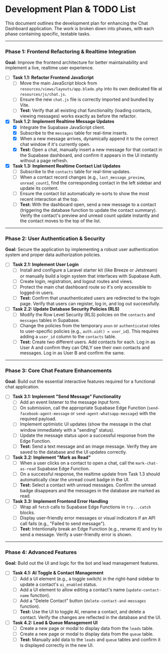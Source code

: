 # Development Plan & TODO List

This document outlines the development plan for enhancing the Chat Dashboard application. The work is broken down into phases, with each phase containing specific, testable tasks.

---

### **Phase 1: Frontend Refactoring & Realtime Integration**

**Goal:** Improve the frontend architecture for better maintainability and implement a live, realtime user experience.

- [ ] **Task 1.1: Refactor Frontend JavaScript**
    - [ ] Move the main JavaScript block from `resources/views/layouts/app.blade.php` into its own dedicated file at `resources/js/chat.js`.
    - [ ] Ensure the new `chat.js` file is correctly imported and bundled by Vite.
    - [ ] **Test:** Verify that all existing chat functionality (loading contacts, viewing messages) works exactly as before the refactor.

- [x] **Task 1.2: Implement Realtime Message Updates**
    - [x] Integrate the Supabase JavaScript client.
    - [x] Subscribe to the `messages` table for real-time inserts.
    - [x] When a new message arrives, dynamically append it to the correct chat window if it's currently open.
    - [x] **Test:** Open a chat, manually insert a new message for that contact in the Supabase dashboard, and confirm it appears in the UI instantly without a page refresh.

- [x] **Task 1.3: Implement Realtime Contact List Updates**
    - [ ] Subscribe to the `contacts` table for real-time updates.
    - [ ] When a contact record changes (e.g., `last_message_preview`, `unread_count`), find the corresponding contact in the left sidebar and update its content.
    - [ ] Ensure the contact list automatically re-sorts to show the most recent interaction at the top.
    - [ ] **Test:** With the dashboard open, send a new message to a contact (triggering the database function to update the contact summary). Verify the contact's preview and unread count update instantly and the contact moves to the top of the list.

---

### **Phase 2: User Authentication & Security**

**Goal:** Secure the application by implementing a robust user authentication system and proper data authorization policies.

- [ ] **Task 2.1: Implement User Login**
    - [ ] Install and configure a Laravel starter kit (like Breeze or Jetstream) or manually build a login system that interfaces with Supabase Auth.
    - [ ] Create login, registration, and logout routes and views.
    - [ ] Protect the main chat dashboard route so it's only accessible to logged-in users.
    - [ ] **Test:** Confirm that unauthenticated users are redirected to the login page. Verify that users can register, log in, and log out successfully.

- [ ] **Task 2.2: Update Database Security Policies (RLS)**
    - [ ] Modify the Row Level Security (RLS) policies on the `contacts` and `messages` tables in Supabase.
    - [ ] Change the policies from the temporary `anon` or `authenticated` roles to user-specific policies (e.g., `auth.uid() = user_id`). This requires adding a `user_id` column to the `contacts` table.
    - [ ] **Test:** Create two different users. Add contacts for each. Log in as User A and confirm they can ONLY see their own contacts and messages. Log in as User B and confirm the same.

---

### **Phase 3: Core Chat Feature Enhancements**

**Goal:** Build out the essential interactive features required for a functional chat application.

- [ ] **Task 3.1: Implement "Send Message" Functionality**
    - [ ] Add an event listener to the message input form.
    - [ ] On submission, call the appropriate Supabase Edge Function (`send-facebook-agent-message` or `send-agent-whatsapp-message`) with the required payload.
    - [ ] Implement optimistic UI updates (show the message in the chat window immediately with a "sending" status).
    - [ ] Update the message status upon a successful response from the Edge Function.
    - [ ] **Test:** Send a text message and an image message. Verify they are saved to the database and the UI updates correctly.

- [ ] **Task 3.2: Implement "Mark as Read"**
    - [ ] When a user clicks on a contact to open a chat, call the `mark-chat-as-read` Supabase Edge Function.
    - [ ] On a successful response, the realtime update from Task 1.3 should automatically clear the unread count badge in the UI.
    - [ ] **Test:** Select a contact with unread messages. Confirm the unread badge disappears and the messages in the database are marked as read.

- [ ] **Task 3.3: Implement Frontend Error Handling**
    - [ ] Wrap all `fetch` calls to Supabase Edge Functions in `try...catch` blocks.
    - [ ] Display user-friendly error messages or visual indicators if an API call fails (e.g., "Failed to send message").
    - [ ] **Test:** Intentionally break an Edge Function (e.g., rename it) and try to send a message. Verify a user-friendly error is shown.

---

### **Phase 4: Advanced Features**

**Goal:** Build out the UI and logic for the bot and lead management features.

- [ ] **Task 4.1: AI Toggle & Contact Management**
    - [ ] Add a UI element (e.g., a toggle switch) in the right-hand sidebar to update a contact's `ai_enabled` status.
    - [ ] Add a UI element to allow editing a contact's name (`update-contact-name` function).
    - [ ] Add a "Delete Contact" button (`delete-contact-and-messages` function).
    - [ ] **Test:** Use the UI to toggle AI, rename a contact, and delete a contact. Verify the changes are reflected in the database and the UI.

- [ ] **Task 4.2: Lead & Queue Management UI**
    - [ ] Create a new page or modal to display data from the `leads` table.
    - [ ] Create a new page or modal to display data from the `queue` table.
    - [ ] **Test:** Manually add data to the `leads` and `queue` tables and confirm it is displayed correctly in the new UI.
